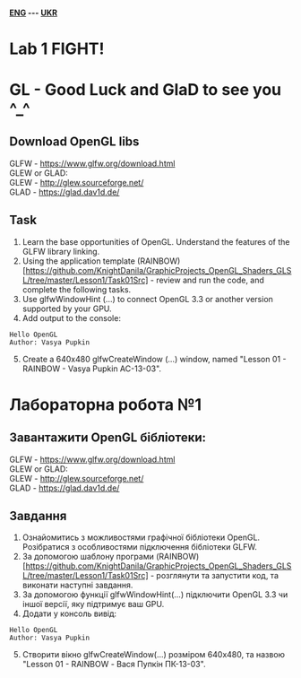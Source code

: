 #### [ENG](#Eng) --- [UKR](#Ukr)
<a name="Eng"></a>

# Lab 1 FIGHT!
# GL - Good Luck and GlaD to see you ^_^

## Download OpenGL libs
GLFW - https://www.glfw.org/download.html  
GLEW or GLAD:  
GLEW - http://glew.sourceforge.net/  
GLAD - https://glad.dav1d.de/  

## Task
1. Learn the base opportunities of OpenGL. Understand the features of the GLFW library linking.
2. Using the application template (RAINBOW)[https://github.com/KnightDanila/GraphicProjects_OpenGL_Shaders_GLSL/tree/master/Lesson1/Task01Src] - review and run the code, and complete the following tasks.
3. Use glfwWindowHint (...) to connect OpenGL 3.3 or another version supported by your GPU.
4. Add output to the console:
```
Hello OpenGL
Author: Vasya Pupkin
```
5. Create a 640x480 glfwCreateWindow (...) window, named "Lesson 01 - RAINBOW - Vasya Pupkin AC-13-03".


<a name="Ukr"></a>

# Лабораторна робота №1

## Завантажити OpenGL бібліотеки:
GLFW - https://www.glfw.org/download.html  
GLEW or GLAD:  
GLEW - http://glew.sourceforge.net/  
GLAD - https://glad.dav1d.de/  

## Завдання
1. Ознайомитись з можливостями графічної бібліотеки OpenGL. Розібратися з особливостями підключення бібліотеки GLFW.
2. За допомогою шаблону програми (RAINBOW)[https://github.com/KnightDanila/GraphicProjects_OpenGL_Shaders_GLSL/tree/master/Lesson1/Task01Src] - розглянути та запустити код, та виконати наступні завдання.
3. За допомогою функції glfwWindowHint(...) підключити OpenGL 3.3 чи іншої версії, яку підтримує ваш GPU.
4. Додати у консоль вивід:
```
Hello OpenGL
Author: Vasya Pupkin
```
5. Створити вікно glfwCreateWindow(...) розміром 640х480, та назвою "Lesson 01 - RAINBOW - Вася Пупкін ПК-13-03".




